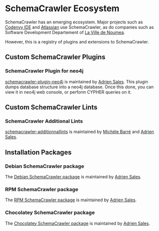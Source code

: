 # SchemaCrawler Ecosystem

SchemaCrawler has an emerging ecosystem. Major projects such as 
[Codenvy IDE](https://codenvy.com/) and [Atlassian](https://www.atlassian.com) use
SchemaCrawler, as do companies such as Software
Development Departement of [La Ville de Noumea](http://www.noumea.nc/).

However, this is a registry of plugins and extensions to SchemaCrawler.

## Custom SchemaCrawler Plugins

### SchemaCrawler Plugin for neo4j

[schemacrawler-plugin-neo4j](https://github.com/adriens/schemacrawler-plugin-neo4j) is maintained by
[Adrien Sales](https://www.linkedin.com/in/adrien-sales/). This plugin dumps database structure into a neo4j database. 
Once this done, you can view it in neo4j web console, or perform CYPHER queries on it.

## Custom SchemaCrawler Lints

### SchemaCrawler Additional Lints
[schemacrawler-additionnallints](https://github.com/mbarre/schemacrawler-additionnallints) is maintained by
[Michèle Barré](https://www.linkedin.com/in/michelebarre/) and  [Adrien Sales](https://www.linkedin.com/in/adrien-sales/).


## Installation Packages

### Debian SchemaCrawler package
The [Debian SchemaCrawler package](http://github.com/adriens/schemacrawler-deb) is maintained by
[Adrien Sales](https://www.linkedin.com/in/adrien-sales/).

### RPM SchemaCrawler package
The [RPM SchemaCrawler package](https://github.com/adriens/schemacrawler-rpm) is maintained by
[Adrien Sales](https://www.linkedin.com/in/adrien-sales/).

### Chocolatey SchemaCrawler package
The [Chocolatey SchemaCrawler package](https://github.com/adriens/chocolatey-schemacrawler) is maintained by
[Adrien Sales](https://www.linkedin.com/in/adrien-sales/).
